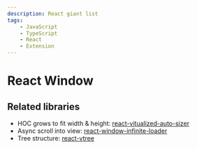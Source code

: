 ```yaml
---
description: React giant list
tags:
    - JavaScript
    - TypeScript
    - React
    - Extension
---
```


# React Window

## Related libraries

- HOC grows to fit width & height: [react-vitualized-auto-sizer](https://www.npmjs.com/package/react-virtualized-auto-sizer)
- Async scroll into view: [react-window-infinite-loader](https://npmjs.com/package/react-window-infinite-loader)
- Tree structure: [react-vtree](https://www.npmjs.com/package/react-vtree)
